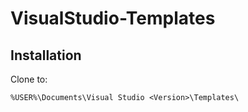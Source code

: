 # VisualStudio-Templates


## Installation

Clone to: 
```
%USER%\Documents\Visual Studio <Version>\Templates\
```
